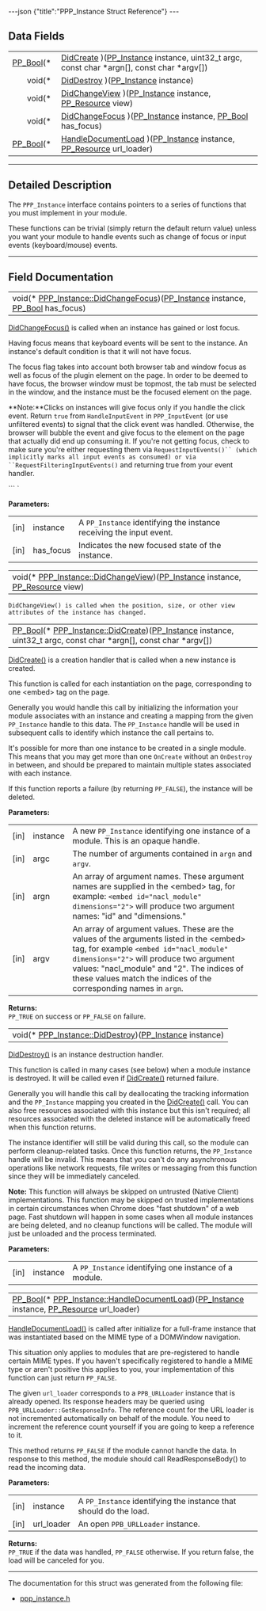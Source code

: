 ---json {"title":"PPP\_Instance Struct Reference"} ---

Data Fields
-----------

<table><tbody><tr class="odd"><td style="text-align: right;"><a href="/docs/native-client/pepper_stable/c/group___enums#ga4f272d99be14aacafe08dfd4ef830918" class="el">PP_Bool</a>(* </td><td><a href="/docs/native-client/pepper_stable/c/struct_p_p_p___instance__1__1#aff2dd72f7aab6335cacf8bc3a66ccbba" class="el">DidCreate</a> )(<a href="/docs/native-client/pepper_stable/c/group___typedefs#ga89b662403e6a687bb914b80114c0d19d" class="el">PP_Instance</a> instance, uint32_t argc, const char *argn[], const char *argv[])</td></tr><tr class="even"><td style="text-align: right;">void(* </td><td><a href="/docs/native-client/pepper_stable/c/struct_p_p_p___instance__1__1#a99edbb91abde255fec3bc3e1f9c8ba82" class="el">DidDestroy</a> )(<a href="/docs/native-client/pepper_stable/c/group___typedefs#ga89b662403e6a687bb914b80114c0d19d" class="el">PP_Instance</a> instance)</td></tr><tr class="odd"><td style="text-align: right;">void(* </td><td><a href="/docs/native-client/pepper_stable/c/struct_p_p_p___instance__1__1#aa028a7b17d62242ac56b6ab4b55dc047" class="el">DidChangeView</a> )(<a href="/docs/native-client/pepper_stable/c/group___typedefs#ga89b662403e6a687bb914b80114c0d19d" class="el">PP_Instance</a> instance, <a href="/docs/native-client/pepper_stable/c/group___typedefs#gafdc3895ee80f4750d0d95ae1b677e9b7" class="el">PP_Resource</a> view)</td></tr><tr class="even"><td style="text-align: right;">void(* </td><td><a href="/docs/native-client/pepper_stable/c/struct_p_p_p___instance__1__1#abf4a481156b605938416bf873bd2c782" class="el">DidChangeFocus</a> )(<a href="/docs/native-client/pepper_stable/c/group___typedefs#ga89b662403e6a687bb914b80114c0d19d" class="el">PP_Instance</a> instance, <a href="/docs/native-client/pepper_stable/c/group___enums#ga4f272d99be14aacafe08dfd4ef830918" class="el">PP_Bool</a> has_focus)</td></tr><tr class="odd"><td style="text-align: right;"><a href="/docs/native-client/pepper_stable/c/group___enums#ga4f272d99be14aacafe08dfd4ef830918" class="el">PP_Bool</a>(* </td><td><a href="/docs/native-client/pepper_stable/c/struct_p_p_p___instance__1__1#a2fba2c9d06044a48e73a649b04398e1d" class="el">HandleDocumentLoad</a> )(<a href="/docs/native-client/pepper_stable/c/group___typedefs#ga89b662403e6a687bb914b80114c0d19d" class="el">PP_Instance</a> instance, <a href="/docs/native-client/pepper_stable/c/group___typedefs#gafdc3895ee80f4750d0d95ae1b677e9b7" class="el">PP_Resource</a> url_loader)</td></tr></tbody></table>

------------------------------------------------------------------------

<span id="details" class="anchor" style="margin: 0;"></span>

Detailed Description
--------------------

The `PPP_Instance` interface contains pointers to a series of functions that you must implement in your module.

These functions can be trivial (simply return the default return value) unless you want your module to handle events such as change of focus or input events (keyboard/mouse) events.

------------------------------------------------------------------------

Field Documentation
-------------------

<span id="abf4a481156b605938416bf873bd2c782" class="anchor" style="margin: 0;"></span>

<table><tbody><tr class="odd"><td>void(* <a href="/docs/native-client/pepper_stable/c/struct_p_p_p___instance__1__1#abf4a481156b605938416bf873bd2c782" class="el">PPP_Instance::DidChangeFocus</a>)(<a href="/docs/native-client/pepper_stable/c/group___typedefs#ga89b662403e6a687bb914b80114c0d19d" class="el">PP_Instance</a> instance, <a href="/docs/native-client/pepper_stable/c/group___enums#ga4f272d99be14aacafe08dfd4ef830918" class="el">PP_Bool</a> has_focus)</td></tr></tbody></table>

<a href="/docs/native-client/pepper_stable/c/struct_p_p_p___instance__1__1#abf4a481156b605938416bf873bd2c782" class="el" title="DidChangeFocus() is called when an instance has gained or lost focus.">DidChangeFocus()</a> is called when an instance has gained or lost focus.

Having focus means that keyboard events will be sent to the instance. An instance's default condition is that it will not have focus.

The focus flag takes into account both browser tab and window focus as well as focus of the plugin element on the page. In order to be deemed to have focus, the browser window must be topmost, the tab must be selected in the window, and the instance must be the focused element on the page.

**Note:**Clicks on instances will give focus only if you handle the click event. Return `true` from `HandleInputEvent` in `PPP_InputEvent` (or use unfiltered events) to signal that the click event was handled. Otherwise, the browser will bubble the event and give focus to the element on the page that actually did end up consuming it. If you're not getting focus, check to make sure you're either requesting them via `RequestInputEvents()`` (which implicitly marks all input events as consumed) or via ``RequestFilteringInputEvents()` and returning true from your event handler.

``` `

**Parameters:**  
<table><tbody><tr class="odd"><td>[in]</td><td>instance</td><td>A <code>PP_Instance</code> identifying the instance receiving the input event.</td></tr><tr class="even"><td>[in]</td><td>has_focus</td><td>Indicates the new focused state of the instance.</td></tr></tbody></table>

<span id="aa028a7b17d62242ac56b6ab4b55dc047" class="anchor" style="margin: 0;"></span>

<table><tbody><tr class="odd"><td>void(* <a href="/docs/native-client/pepper_stable/c/struct_p_p_p___instance__1__1#aa028a7b17d62242ac56b6ab4b55dc047" class="el">PPP_Instance::DidChangeView</a>)(<a href="/docs/native-client/pepper_stable/c/group___typedefs#ga89b662403e6a687bb914b80114c0d19d" class="el">PP_Instance</a> instance, <a href="/docs/native-client/pepper_stable/c/group___typedefs#gafdc3895ee80f4750d0d95ae1b677e9b7" class="el">PP_Resource</a> view)</td></tr></tbody></table>

`DidChangeView() is called when the position, size, or other view attributes of the instance has changed. `

<span id="aff2dd72f7aab6335cacf8bc3a66ccbba" class="anchor" style="margin: 0;"></span>

<table><tbody><tr class="odd"><td><a href="/docs/native-client/pepper_stable/c/group___enums#ga4f272d99be14aacafe08dfd4ef830918" class="el">PP_Bool</a>(* <a href="/docs/native-client/pepper_stable/c/struct_p_p_p___instance__1__1#aff2dd72f7aab6335cacf8bc3a66ccbba" class="el">PPP_Instance::DidCreate</a>)(<a href="/docs/native-client/pepper_stable/c/group___typedefs#ga89b662403e6a687bb914b80114c0d19d" class="el">PP_Instance</a> instance, uint32_t argc, const char *argn[], const char *argv[])</td></tr></tbody></table>

<a href="/docs/native-client/pepper_stable/c/struct_p_p_p___instance__1__1#aff2dd72f7aab6335cacf8bc3a66ccbba" class="el" title="DidCreate() is a creation handler that is called when a new instance is created.">DidCreate()</a> is a creation handler that is called when a new instance is created.

This function is called for each instantiation on the page, corresponding to one &lt;embed&gt; tag on the page.

Generally you would handle this call by initializing the information your module associates with an instance and creating a mapping from the given `PP_Instance` handle to this data. The `PP_Instance` handle will be used in subsequent calls to identify which instance the call pertains to.

It's possible for more than one instance to be created in a single module. This means that you may get more than one `OnCreate` without an `OnDestroy` in between, and should be prepared to maintain multiple states associated with each instance.

If this function reports a failure (by returning `PP_FALSE`), the instance will be deleted.

**Parameters:**  
<table><tbody><tr class="odd"><td>[in]</td><td>instance</td><td>A new <code>PP_Instance</code> identifying one instance of a module. This is an opaque handle.</td></tr><tr class="even"><td>[in]</td><td>argc</td><td>The number of arguments contained in <code>argn</code> and <code>argv</code>.</td></tr><tr class="odd"><td>[in]</td><td>argn</td><td>An array of argument names. These argument names are supplied in the &lt;embed&gt; tag, for example: <code>&lt;embed id="nacl_module" dimensions="2"&gt;</code> will produce two argument names: "id" and "dimensions."</td></tr><tr class="even"><td>[in]</td><td>argv</td><td>An array of argument values. These are the values of the arguments listed in the &lt;embed&gt; tag, for example <code>&lt;embed id="nacl_module" dimensions="2"&gt;</code> will produce two argument values: "nacl_module" and "2". The indices of these values match the indices of the corresponding names in <code>argn</code>.</td></tr></tbody></table>

<!-- -->

**Returns:**  
`PP_TRUE` on success or `PP_FALSE` on failure.

<span id="a99edbb91abde255fec3bc3e1f9c8ba82" class="anchor" style="margin: 0;"></span>

<table><tbody><tr class="odd"><td>void(* <a href="/docs/native-client/pepper_stable/c/struct_p_p_p___instance__1__1#a99edbb91abde255fec3bc3e1f9c8ba82" class="el">PPP_Instance::DidDestroy</a>)(<a href="/docs/native-client/pepper_stable/c/group___typedefs#ga89b662403e6a687bb914b80114c0d19d" class="el">PP_Instance</a> instance)</td></tr></tbody></table>

<a href="/docs/native-client/pepper_stable/c/struct_p_p_p___instance__1__1#a99edbb91abde255fec3bc3e1f9c8ba82" class="el" title="DidDestroy() is an instance destruction handler.">DidDestroy()</a> is an instance destruction handler.

This function is called in many cases (see below) when a module instance is destroyed. It will be called even if <a href="/docs/native-client/pepper_stable/c/struct_p_p_p___instance__1__1#aff2dd72f7aab6335cacf8bc3a66ccbba" class="el" title="DidCreate() is a creation handler that is called when a new instance is created.">DidCreate()</a> returned failure.

Generally you will handle this call by deallocating the tracking information and the `PP_Instance` mapping you created in the <a href="/docs/native-client/pepper_stable/c/struct_p_p_p___instance__1__1#aff2dd72f7aab6335cacf8bc3a66ccbba" class="el" title="DidCreate() is a creation handler that is called when a new instance is created.">DidCreate()</a> call. You can also free resources associated with this instance but this isn't required; all resources associated with the deleted instance will be automatically freed when this function returns.

The instance identifier will still be valid during this call, so the module can perform cleanup-related tasks. Once this function returns, the `PP_Instance` handle will be invalid. This means that you can't do any asynchronous operations like network requests, file writes or messaging from this function since they will be immediately canceled.

**Note:** This function will always be skipped on untrusted (Native Client) implementations. This function may be skipped on trusted implementations in certain circumstances when Chrome does "fast shutdown" of a web page. Fast shutdown will happen in some cases when all module instances are being deleted, and no cleanup functions will be called. The module will just be unloaded and the process terminated.

**Parameters:**  
<table><tbody><tr class="odd"><td>[in]</td><td>instance</td><td>A <code>PP_Instance</code> identifying one instance of a module.</td></tr></tbody></table>

<span id="a2fba2c9d06044a48e73a649b04398e1d" class="anchor" style="margin: 0;"></span>

<table><tbody><tr class="odd"><td><a href="/docs/native-client/pepper_stable/c/group___enums#ga4f272d99be14aacafe08dfd4ef830918" class="el">PP_Bool</a>(* <a href="/docs/native-client/pepper_stable/c/struct_p_p_p___instance__1__1#a2fba2c9d06044a48e73a649b04398e1d" class="el">PPP_Instance::HandleDocumentLoad</a>)(<a href="/docs/native-client/pepper_stable/c/group___typedefs#ga89b662403e6a687bb914b80114c0d19d" class="el">PP_Instance</a> instance, <a href="/docs/native-client/pepper_stable/c/group___typedefs#gafdc3895ee80f4750d0d95ae1b677e9b7" class="el">PP_Resource</a> url_loader)</td></tr></tbody></table>

<a href="/docs/native-client/pepper_stable/c/struct_p_p_p___instance__1__1#a2fba2c9d06044a48e73a649b04398e1d" class="el" title="HandleDocumentLoad() is called after initialize for a full-frame instance that was instantiated based...">HandleDocumentLoad()</a> is called after initialize for a full-frame instance that was instantiated based on the MIME type of a DOMWindow navigation.

This situation only applies to modules that are pre-registered to handle certain MIME types. If you haven't specifically registered to handle a MIME type or aren't positive this applies to you, your implementation of this function can just return `PP_FALSE`.

The given `url_loader` corresponds to a `PPB_URLLoader` instance that is already opened. Its response headers may be queried using `PPB_URLLoader::GetResponseInfo`. The reference count for the URL loader is not incremented automatically on behalf of the module. You need to increment the reference count yourself if you are going to keep a reference to it.

This method returns `PP_FALSE` if the module cannot handle the data. In response to this method, the module should call ReadResponseBody() to read the incoming data.

**Parameters:**  
<table><tbody><tr class="odd"><td>[in]</td><td>instance</td><td>A <code>PP_Instance</code> identifying the instance that should do the load.</td></tr><tr class="even"><td>[in]</td><td>url_loader</td><td>An open <code>PPB_URLLoader</code> instance.</td></tr></tbody></table>

<!-- -->

**Returns:**  
`PP_TRUE` if the data was handled, `PP_FALSE` otherwise. If you return false, the load will be canceled for you.

------------------------------------------------------------------------

The documentation for this struct was generated from the following file:

-   <a href="/docs/native-client/pepper_stable/c/ppp__instance_8h/" class="el">ppp_instance.h</a>
